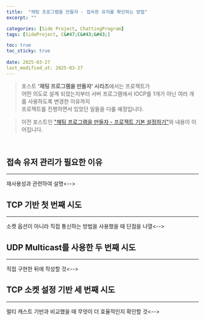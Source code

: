 ```yaml
---
title:  "채팅 프로그램을 만들자 - 접속한 유저를 확인하는 방법"
excerpt: ""

categories: [Side Project, ChattingProgram]
tags: [SideProject, C&#47;C&#43;&#43;]

toc: true
toc_sticky: true
 
date: 2025-03-27
last_modified_at: 2025-03-27
---
```


> 포스트 **'채팅 프로그램을 만들자' 시리즈**에서는 프로젝트가  
> 어떤 의도로 설계 되었는지부터 서버 프로그램에서 IOCP를 1개가 아닌 여러 개를 사용하도록 변경한 이유까지  
> 프로젝트를 진행하면서 있었던 일들을 다룰 예정입니다.  

> 이전 포스트인 ["채팅 프로그램을 만들자 - 프로젝트 기본 설정하기"](https://mgcllee.github.io/posts/ChattingProgram01/)와 내용이 이어집니다.  

<br/>

## 접속 유저 관리가 필요한 이유
---

<!-->재사용성과 관련하여 설명<-->

<br/>

## TCP 기반 첫 번째 시도
---

<!-->소켓 옵션이 아니라 직접 통신하는 방법을 사용했을 때 단점을 나열<-->

<br/>

## UDP Multicast를 사용한 두 번째 시도
---

<!-->직접 구현한 뒤에 작성할 것<-->

<br/>

## TCP 소켓 설정 기반 세 번째 시도
---

<!-->멀티 캐스트 기반과 비교했을 때 무엇이 더 효율적인지 확인할 것<-->

<br/>